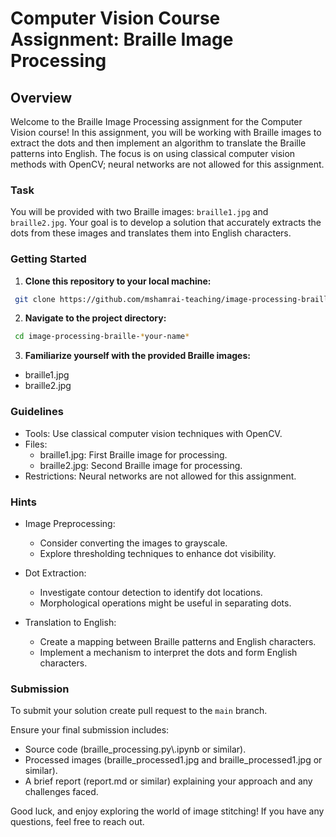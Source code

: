 # Computer Vision Course Assignment: Braille Image Processing

## Overview

Welcome to the Braille Image Processing assignment for the Computer Vision course! In this assignment, you will be working with Braille images to extract the dots and then implement an algorithm to translate the Braille patterns into English. The focus is on using classical computer vision methods with OpenCV; neural networks are not allowed for this assignment.

### Task

You will be provided with two Braille images: `braille1.jpg` and `braille2.jpg`. Your goal is to develop a solution that accurately extracts the dots from these images and translates them into English characters.

### Getting Started

1. **Clone this repository to your local machine:**

  ```bash
   git clone https://github.com/mshamrai-teaching/image-processing-braille-*your-name*
  ```

2. **Navigate to the project directory:**
  ```bash
   cd image-processing-braille-*your-name*
  ```

3. **Familiarize yourself with the provided Braille images:**
* braille1.jpg
* braille2.jpg

### Guidelines
* Tools: Use classical computer vision techniques with OpenCV.
* Files:
  * braille1.jpg: First Braille image for processing.
  * braille2.jpg: Second Braille image for processing.
* Restrictions: Neural networks are not allowed for this assignment.

### Hints

* Image Preprocessing:
  * Consider converting the images to grayscale.
  * Explore thresholding techniques to enhance dot visibility.

* Dot Extraction:
  * Investigate contour detection to identify dot locations.
  * Morphological operations might be useful in separating dots.

* Translation to English:
  * Create a mapping between Braille patterns and English characters.
  * Implement a mechanism to interpret the dots and form English characters.


### Submission
To submit your solution create pull request to the `main` branch.  

Ensure your final submission includes:

* Source code (braille_processing.py\\.ipynb or similar).
* Processed images (braille_processed1.jpg and braille_processed1.jpg or similar).
* A brief report (report.md or similar) explaining your approach and any challenges faced.


Good luck, and enjoy exploring the world of image stitching! If you have any questions, feel free to reach out.
